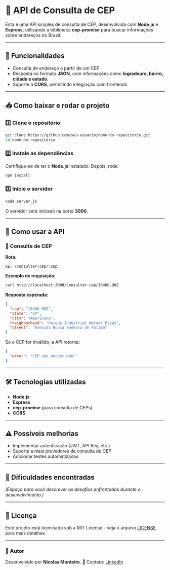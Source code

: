 # 📌 API de Consulta de CEP

Esta é uma API simples de consulta de CEP, desenvolvida com **Node.js** e **Express**, utilizando a biblioteca **cep-promise** para buscar informações sobre endereços no Brasil.

---

## 🚀 Funcionalidades

- Consulta de endereço a partir de um CEP.
- Resposta no formato **JSON**, com informações como **logradouro, bairro, cidade e estado**.
- Suporte a **CORS**, permitindo integração com frontends.

---

## 📥 Como baixar e rodar o projeto

### 1️⃣ **Clone o repositório**
```sh
git clone https://github.com/seu-usuario/nome-do-repositorio.git
cd nome-do-repositorio
```

### 2️⃣ **Instale as dependências**
Certifique-se de ter o **Node.js** instalado. Depois, rode:
```sh
npm install
```

### 3️⃣ **Inicie o servidor**
```sh
node server.js
```
O servidor será iniciado na porta **3000**.

---

## 📡 Como usar a API

### 🔎 **Consulta de CEP**

**Rota:**
```
GET /consultar-cep/:cep
```

**Exemplo de requisição:**
```sh
curl http://localhost:3000/consultar-cep/13466-902
```

**Resposta esperada:**
```json
{
  "cep": "13466-902",
  "state": "SP",
  "city": "Americana",
  "neighborhood": "Parque Industrial Werner Plaas",
  "street": "Avenida Nossa Senhora de Fátima"
}
```

Se o CEP for inválido, a API retorna:
```json
{
  "error": "CEP não encontrado"
}
```

---

## 🛠 Tecnologias utilizadas
- **Node.js**
- **Express**
- **cep-promise** (para consulta de CEPs)
- **CORS**

---

## ⚠ Possíveis melhorias
- Implementar autenticação (JWT, API Key, etc.)
- Suporte a mais provedores de consulta de CEP
- Adicionar testes automatizados

---

## 📝 Dificuldades encontradas
*(Espaço para você descrever os desafios enfrentados durante o desenvolvimento.)*

---

## 📄 Licença
Este projeto está licenciado sob a MIT License - veja o arquivo [LICENSE](LICENSE) para mais detalhes.

---

### 📌 Autor
Desenvolvido por **Nicolas Monteiro**.
📩 Contato: [LinkedIn](https://www.linkedin.com/in/nicolas-monteiro-61170a240/)

